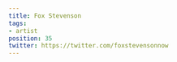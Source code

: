 ```yaml
---
title: Fox Stevenson
tags:
- artist
position: 35
twitter: https://twitter.com/foxstevensonnow
---
```


